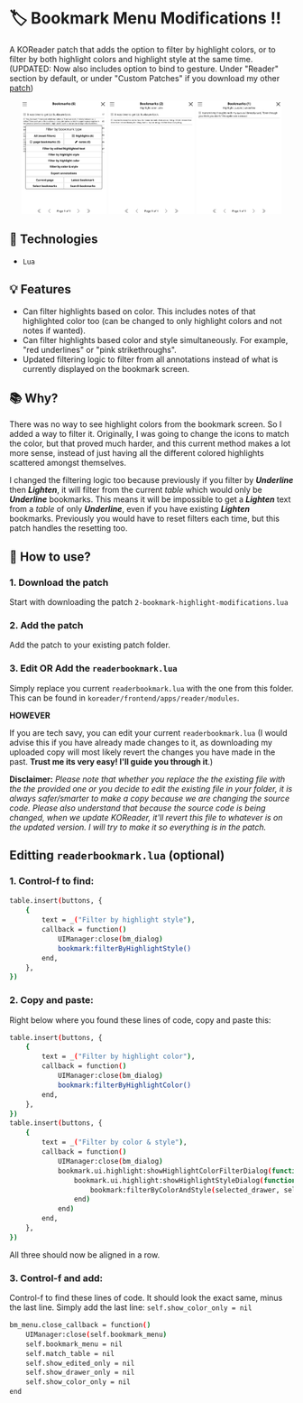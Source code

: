 # 🏷️ Bookmark Menu Modifications !!
A KOReader patch that adds the option to filter by highlight colors, or to filter by both highlight colors and highlight style at the same time. (UPDATED: Now also includes option to bind to gesture. Under "Reader" section by default, or under "Custom Patches" if you download my other [patch](https://github.com/ben07br/KOReader-Patches/tree/main/Custom-Patch-Buttons))

<div align="center"> 
    <img src="images/example1.png" alt = "Front Page Image" width="30%" />
    <img src="images/example2.png" alt = "Front Page Image" width="30%" />
    <img src="images/example3.png" alt = "Front Page Image" width="30%" />
</div>

## 🤖 Technologies
- `Lua`

## 💡 Features
- Can filter highlights based on color. This includes notes of that highlighted color too (can be changed to only highlight colors and not notes if wanted).
- Can filter highlights based color and style simultaneously. For example, "red underlines" or "pink strikethroughs".
- Updated filtering logic to filter from all annotations instead of what is currently displayed on the bookmark screen.

## 📚 Why?
There was no way to see highlight colors from the bookmark screen. So I added a way to filter it. Originally, I was going to change the icons to match the color, but that proved much harder, and this current method makes a lot more sense, instead of just having all the different colored highlights scattered amongst themselves.

I changed the filtering logic too because previously if you filter by ***Underline*** then ***Lighten***, it will filter from the current *table* which would only be ***Underline*** bookmarks. This means it will be impossible to get a ***Lighten*** text from a *table* of only ***Underline***, even if you have existing ***Lighten*** bookmarks. Previously you would have to reset filters each time, but this patch handles the resetting too.

## 🚀 How to use?
### 1. Download the patch
Start with downloading the patch `2-bookmark-highlight-modifications.lua`

### 2. Add the patch
Add the patch to your existing patch folder. 

### 3. Edit OR Add the `readerbookmark.lua`
Simply replace you current `readerbookmark.lua` with the one from this folder. This can be found in `koreader/frontend/apps/reader/modules`.  

**HOWEVER**

If you are tech savy, you can edit your current `readerbookmark.lua` (I would advise this if you have already made changes to it, as downloading my uploaded copy will most likely revert the changes you have made in the past. **Trust me its very easy! I'll guide you through it**.)

**Disclaimer:**
*Please note that whether you replace the the existing file with the the provided one or you decide to edit the existing file in your folder, it is always safer/smarter to make a copy because we are changing the source code. Please also understand that because the source code is being changed, when we update KOReader, it'll revert this file to whatever is on the updated version. I will try to make it so everything is in the patch.*

## Editting `readerbookmark.lua` (optional)
### 1. Control-f to find:
```bash
table.insert(buttons, {
    {
        text = _("Filter by highlight style"),
        callback = function()
            UIManager:close(bm_dialog)
            bookmark:filterByHighlightStyle()
        end,
    },
})
```
### 2. Copy and paste:
Right below where you found these lines of code, copy and paste this:
```bash
table.insert(buttons, {
    {
        text = _("Filter by highlight color"),
        callback = function()
            UIManager:close(bm_dialog)
            bookmark:filterByHighlightColor()
        end,
    },
})
table.insert(buttons, {
    {
        text = _("Filter by color & style"),
        callback = function()
            UIManager:close(bm_dialog)
            bookmark.ui.highlight:showHighlightColorFilterDialog(function(selected_color)
                bookmark.ui.highlight:showHighlightStyleDialog(function(selected_drawer)
                    bookmark:filterByColorAndStyle(selected_drawer, selected_color)
                end)
            end)
        end,
    },
})
```
All three should now be aligned in a row.
### 3. Control-f and add:
Control-f to find these lines of code. It should look the exact same, minus the last line. Simply add the last line: `self.show_color_only = nil`
```bash
bm_menu.close_callback = function()
    UIManager:close(self.bookmark_menu)
    self.bookmark_menu = nil
    self.match_table = nil
    self.show_edited_only = nil
    self.show_drawer_only = nil
    self.show_color_only = nil
end
```


